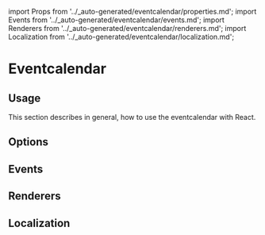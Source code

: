import Props from '../_auto-generated/eventcalendar/properties.md';
import Events from '../_auto-generated/eventcalendar/events.md';
import Renderers from '../_auto-generated/eventcalendar/renderers.md';
import Localization from '../_auto-generated/eventcalendar/localization.md';

# Eventcalendar

## Usage

This section describes in general, how to use the eventcalendar with React.

## Options

<Props />

## Events

<Events />

## Renderers

<Renderers />

## Localization

<Localization />